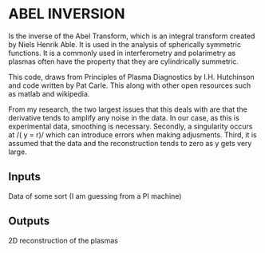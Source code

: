 # ABEL INVERSION

Is the inverse of the Abel Transform, which is an integral transform created by Niels Henrik Able. It is used in the analysis of spherically symmetric functions. It is a commonly used in interferometry and polarimetry as plasmas often have the property that they are cylindrically summetric.

This code, draws from Principles of Plasma Diagnostics by I.H. Hutchinson and code written by Pat Carle. This along with other open resources such as matlab and wikipedia.

From my research, the two largest issues that this deals with are that the derivative tends to amplify any noise in the data. In our case, as this is experimental data, smoothing is necessary. Secondly, a singularity occurs at /( y = r)/ which can introduce errors when making adjusments. Third, it is assumed that the data and the reconstruction tends to zero as y gets very large.

## Inputs

Data of some sort (I am guessing from a PI machine)

## Outputs

2D reconstruction of the plasmas
